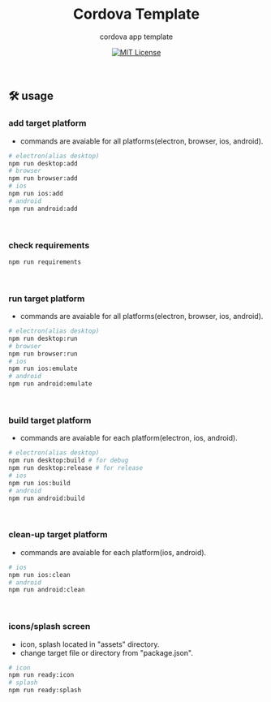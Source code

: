 <h1 align="center">
    Cordova Template
</h1>
<p align="center">
    cordova app template
</p>
<div align="center">
    <a href="https://github.com/oyajiDev/NodeRED.py/blob/main/LICENSE">
        <img src="https://img.shields.io/github/license/oyajiDev/NodeRED.py.svg" alt="MIT License" />
    </a>
</div>
<br/><br/>


## 🛠 usage
### add target platform
- commands are avaiable for all platforms(electron, browser, ios, android).
```zsh
# electron(alias desktop)
npm run desktop:add
# browser
npm run browser:add
# ios
npm run ios:add
# android
npm run android:add
```

<br/>

### check requirements
```zsh
npm run requirements
```

<br/>

### run target platform
- commands are avaiable for all platforms(electron, browser, ios, android).
```zsh
# electron(alias desktop)
npm run desktop:run
# browser
npm run browser:run
# ios
npm run ios:emulate
# android
npm run android:emulate
```

<br/>

### build target platform
- commands are avaiable for each platform(electron, ios, android).
```zsh
# electron(alias desktop)
npm run desktop:build # for debug
npm run desktop:release # for release
# ios
npm run ios:build
# android
npm run android:build
```

<br/>

### clean-up target platform
- commands are avaiable for each platform(ios, android).
```zsh
# ios
npm run ios:clean
# android
npm run android:clean
```

<br/>

### icons/splash screen
- icon, splash located in "assets" directory.
- change target file or directory from "package.json".
```zsh
# icon
npm run ready:icon
# splash
npm run ready:splash
```
